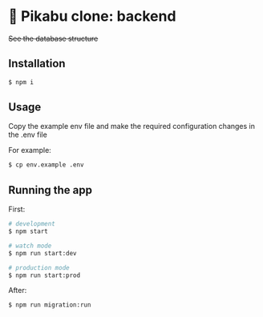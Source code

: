 # 🧁 Pikabu clone: backend

~~See the database structure~~

## Installation

```bash
$ npm i
```

## Usage

Copy the example env file and make the required configuration changes in the .env file

For example:

```bash
$ cp env.example .env
```

## Running the app

First:

```bash
# development
$ npm start

# watch mode
$ npm run start:dev

# production mode
$ npm run start:prod
```

After:

```bash
$ npm run migration:run
```
